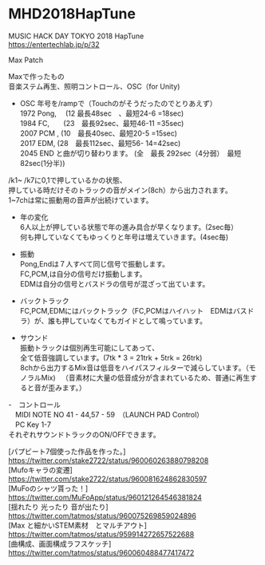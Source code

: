 # MHD2018HapTune
MUSIC HACK DAY TOKYO 2018  HapTune  
https://entertechlab.jp/p/32

Max Patch 

Maxで作ったもの  
 音楽ステム再生、照明コントロール、OSC（for Unity)  

- OSC 
年号を/rampで（Touchのがそうだったのでとりあえず）  
1972 Pong, 　(12  最長48sec　、最短24-6 =18sec)  
1984 FC,　　(23　最長92sec、最短46-11 =35sec)  
2007 PCM ,    (10　最長40sec、最短20-5 =15sec)  
2017 EDM,    (28　最長112sec、最短56- 14=42sec)  
2045 END と曲が切り替わります。 (全　最長 292sec（4分弱）　最短82sec(1分半))  

/k1~ /k7に0,1で押しているかの状態、  
押している時だけそのトラックの音がメイン(8ch）から出力されます。  
1~7chは常に振動用の音声が出続けています。  

- 年の変化  
6人以上が押している状態で年の進み具合が早くなります。(2sec毎）  
何も押していなくてもゆっくりと年号は増えていきます。(4sec毎)  

- 振動  
Pong,Endは７人すべて同じ信号で振動します。  
FC,PCM,は自分の信号だけ振動します。  
EDMは自分の信号とバスドラの信号が混ざって出ています。  

- バックトラック  
FC,PCM,EDMにはバックトラック（FC,PCMはハイハット　EDMはバスドラ）が、誰も押していなくてもガイドとして鳴っています。  

- サウンド  
振動トラックは個別再生可能にしてあって、  
全て低音強調しています。(7tk * 3 = 21trk + 5trk = 26trk)  
8chから出力するMix音は低音をハイパスフィルターで減らしています。（モノラルMix)    
（音素材に大量の低音成分が含まれているため、普通に再生すると音が歪みます。）  

-　コントロール  
　MIDI NOTE NO 41 - 44,57 - 59　（LAUNCH PAD Control）  
　PC Key 1-7  
それぞれサウンドトラックのON/OFFできます。  


[パプビート7個使った作品を作った。]   
https://twitter.com/stake2722/status/960060263880798208   
[Mufoキャラの変遷]   
https://twitter.com/stake2722/status/960081624862830597   
[MuFoのシャツ貰った！]   
https://twitter.com/MuFoApp/status/960121264546381824   
[揺れたり 光ったり 音が出たり]   
https://twitter.com/tatmos/status/960075269859024896   
[Max と細かいSTEM素材　とマルチアウト]   
https://twitter.com/tatmos/status/959914272657522688   
[曲構成、画面構成ラフスケッチ]   
https://twitter.com/tatmos/status/960060488477417472   
